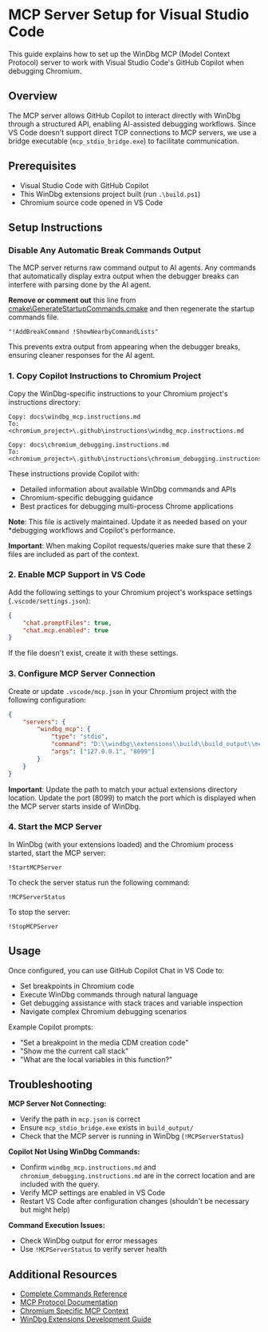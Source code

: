 # MCP Server Setup for Visual Studio Code

This guide explains how to set up the WinDbg MCP (Model Context Protocol) server to work with Visual Studio Code's GitHub Copilot when debugging Chromium.

## Overview

The MCP server allows GitHub Copilot to interact directly with WinDbg through a structured API, enabling AI-assisted debugging workflows. Since VS Code doesn't support direct TCP connections to MCP servers, we use a bridge executable (`mcp_stdio_bridge.exe`) to facilitate communication.

## Prerequisites

- Visual Studio Code with GitHub Copilot
- This WinDbg extensions project built (run `.\build.ps1`)
- Chromium source code opened in VS Code

## Setup Instructions

### Disable Any Automatic Break Commands Output

The MCP server returns raw command output to AI agents. Any commands that
automatically display extra output when the debugger breaks can interfere with
parsing done by the AI agent.

**Remove or comment out** this line from
[cmake\GenerateStartupCommands.cmake](cmake\GenerateStartupCommands.cmake)
and then regenerate the startup commands file.

```
"!AddBreakCommand !ShowNearbyCommandLists"
```

This prevents extra output from appearing when the debugger breaks, ensuring
cleaner responses for the AI agent.

### 1. Copy Copilot Instructions to Chromium Project

Copy the WinDbg-specific instructions to your Chromium project's instructions directory:

```
Copy: docs\windbg_mcp.instructions.md
To:   <chromium_project>\.github\instructions\windbg_mcp.instructions.md

Copy: docs\chromium_debugging.instructions.md
To:   <chromium_project>\.github\instructions\chromium_debugging.instructions.md
```

These instructions provide Copilot with:
- Detailed information about available WinDbg commands and APIs
- Chromium-specific debugging guidance
- Best practices for debugging multi-process Chrome applications

**Note**: This file is actively maintained. Update it as needed based on your
*debugging workflows and Copilot's performance.

**Important**: When making Copilot requests/queries make sure that these 2 files
are included as part of the context.

### 2. Enable MCP Support in VS Code

Add the following settings to your Chromium project's workspace settings (`.vscode/settings.json`):

```json
{
    "chat.promptFiles": true,
    "chat.mcp.enabled": true
}
```

If the file doesn't exist, create it with these settings.

### 3. Configure MCP Server Connection

Create or update `.vscode/mcp.json` in your Chromium project with the following configuration:

```json
{
    "servers": {
        "windbg_mcp": {
            "type": "stdio",
            "command": "D:\\windbg\\extensions\\build\\build_output\\mcp_stdio_bridge.exe",
            "args": ["127.0.0.1", "8099"]
        }
    }
}
```

**Important**:
Update the path to match your actual extensions directory location.
Update the port (8099) to match the port which is displayed when the
MCP server starts inside of WinDbg.

### 4. Start the MCP Server

In WinDbg (with your extensions loaded) and the Chromium process started,
start the MCP server:

```
!StartMCPServer
```

To check the server status run the following command:
```
!MCPServerStatus
```

To stop the server:
```
!StopMCPServer
```

## Usage

Once configured, you can use GitHub Copilot Chat in VS Code to:

- Set breakpoints in Chromium code
- Execute WinDbg commands through natural language
- Get debugging assistance with stack traces and variable inspection
- Navigate complex Chromium debugging scenarios

Example Copilot prompts:
- "Set a breakpoint in the media CDM creation code"
- "Show me the current call stack"
- "What are the local variables in this function?"

## Troubleshooting

**MCP Server Not Connecting:**
- Verify the path in `mcp.json` is correct
- Ensure `mcp_stdio_bridge.exe` exists in `build_output/`
- Check that the MCP server is running in WinDbg (`!MCPServerStatus`)

**Copilot Not Using WinDbg Commands:**
- Confirm `windbg_mcp.instructions.md` and `chromium_debugging.instructions.md`
  are in the correct location and are included with the query.
- Verify MCP settings are enabled in VS Code
- Restart VS Code after configuration changes (shouldn't be necessary but might help)

**Command Execution Issues:**
- Check WinDbg output for error messages
- Use `!MCPServerStatus` to verify server health

## Additional Resources

- [Complete Commands Reference](commands.md)
- [MCP Protocol Documentation](windbg_mcp.instructions.md)
- [Chromium Specific MCP Context](chromium_debugging.instructions.md)
- [WinDbg Extensions Development Guide](windbg_extensions_guide.md)
